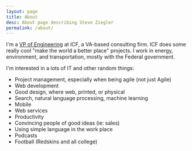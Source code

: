 ```yaml
---
layout: page
title: About
desc: About page describing Steve Ziegler
permalink: /about/
---
```


I'm a [VP of Engineering](https://www.linkedin.com/in/steve-ziegler/) at ICF, a VA-based consulting firm. ICF does some really cool "make the world a better place" projects. I work in energy, environment, and transportation, mostly with the Federal government.


I'm interested in a lots of IT and other random things:

* Project management, especially when being agile (not just Agile)
* Web development
* Good design, where web, printed, or physical
* Search, natural language processing, machine learning
* Mobile
* Web services
* Productivity
* Convincing people of good ideas (ie: sales)
* Using simple language in the work place
* Podcasts
* Football (Redskins and all college)


